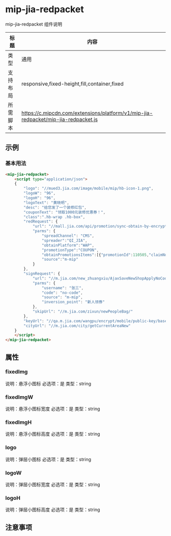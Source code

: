 # mip-jia-redpacket

mip-jia-redpacket 组件说明

标题|内容
----|----
类型|通用
支持布局|responsive,fixed-height,fill,container,fixed
所需脚本|https://c.mipcdn.com/extensions/platform/v1/mip-jia-redpacket/mip-jia-redpacket.js

## 示例

### 基本用法
```html
<mip-jia-redpacket>
    <script type="application/json">
    {
    	"logo": "//mued3.jia.com/image/mobile/mip/hb-icon-1.png",
    	"logoW": "96",
    	"logoH": "96",
    	"logoText": "黄晓明",
    	"desc": "给您发了一个装修红包",
    	"couponText": "领取1000元装修优惠券！",
    	"class":".hb-wrap .hb-box",
    	"redRequest": {
    		"url": "//mall.jia.com/api/promotion/sync-obtain-by-encrypted-mobile",
    		"parms": {
    			"spreadChannel": "CMS",
		    	"spreader":"QI_JIA",
		    	"obtainPlatform":"WAP",
		    	"promotionType":"COUPON",
		    	"obtainPromotionsItems":[{"promotionId":110505,"claimNumber":1}],
		    	"source":"m-mip"
    		}
    	},
    	"signRequest": {
    		"url": "//m.jia.com/new_zhuangxiu/AjaxSaveNewShopApplyNoCodeJsonp",
    		"parms": {
    			"username": "张三",
    			"code": "no-code",
    			"source": "m-mip",
    			"inversion_point": "新人领券"
    		},
    		"skipUrl": "//m.jia.com/zixun/newPeopleBag/"
    	},
    	"keyUrl": "//qa.m.jia.com/wangpu/encrypt/mobile/public-key/base64",
    	"cityUrl": "//m.jia.com/city/getCurrentAreaNew"
    }
    </script>
</mip-jia-redpacket>
```

## 属性

### fixedImg

说明：悬浮小图标
必选项：是
类型：string

### fixedImgW

说明：悬浮小图标宽度
必选项：是
类型：string

### fixedImgH

说明：悬浮小图标高度
必选项：是
类型：string

### logo

说明：弹层小图标
必选项：是
类型：string

### logoW

说明：弹层小图标宽度
必选项：是
类型：string

### logoH

说明：弹层小图标高度
必选项：是
类型：string


## 注意事项

